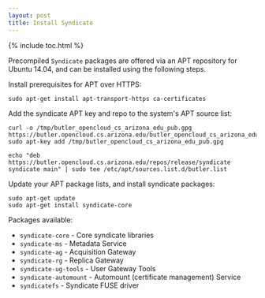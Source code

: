 ```yaml
---
layout: post
title: Install Syndicate
---
```


{% include toc.html %}

Precompiled `Syndicate` packages are offered via an APT repository for Ubuntu
14.04, and can be installed using the following steps.

Install prerequisites for APT over HTTPS:
```
sudo apt-get install apt-transport-https ca-certificates
```

Add the syndicate APT key and repo to the system's APT source list:

```
curl -o /tmp/butler_opencloud_cs_arizona_edu_pub.gpg https://butler.opencloud.cs.arizona.edu/butler_opencloud_cs_arizona_edu_pub.gpg 
sudo apt-key add /tmp/butler_opencloud_cs_arizona_edu_pub.gpg

echo "deb https://butler.opencloud.cs.arizona.edu/repos/release/syndicate syndicate main" | sudo tee /etc/apt/sources.list.d/butler.list
```

Update your APT package lists, and install syndicate packages:

```
sudo apt-get update
sudo apt-get install syndicate-core
```

Packages available:

 - `syndicate-core` - Core syndicate libraries
 - `syndicate-ms` - Metadata Service
 - `syndicate-ag` - Acquisition Gateway
 - `syndicate-rg` - Replica Gateway
 - `syndicate-ug-tools` - User Gateway Tools
 - `syndicate-automount` - Automount (certificate management) Service
 - `syndicatefs` - Syndicate FUSE driver

